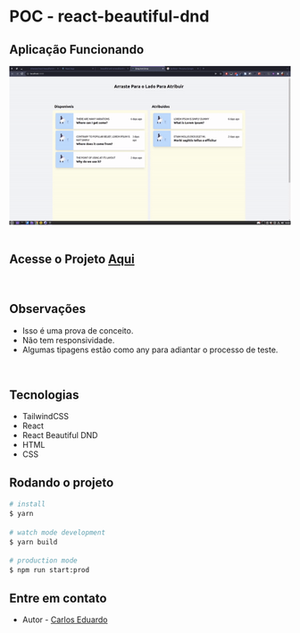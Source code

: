 # POC - react-beautiful-dnd

## Aplicação Funcionando

<img src="./images/img-01.gif">

<br/>
<br/>

## Acesse o Projeto <a href="https://beautiful-and-accessible-drag-and-drop-for-list.vercel.app/" __blank >Aqui</a>

<br/>

## Observações

- Isso é uma prova de conceito.
- Não tem responsividade.
- Algumas tipagens estão como any para adiantar o processo de teste.

<br />

## Tecnologias

- TailwindCSS
- React
- React Beautiful DND
- HTML
- CSS

## Rodando o projeto

```bash
# install
$ yarn

# watch mode development
$ yarn build

# production mode
$ npm run start:prod
```

## Entre em contato

- Autor - [Carlos Eduardo](https://portfolio-carlos-eduardo-dias-batista.vercel.app/)


